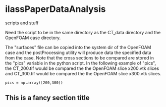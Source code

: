 # ilassPaperDataAnalysis
scripts and stuff

Need the script to be in the same directory as the CT_data directory and the OpenFOAM case directory.

The "surfaces" file can be copied into the system dir of the OpenFOAM case and the postProcessing utility will produce data the specified data from the case.
Note that the cross sections to be compared are stored in the "pics" variable in the python script.
In the following example of "pics", the CT_200.tif would be compared the the OpenFOAM slice x200.vtk slices and CT_300.tif would be compared the the OpenFOAM slice x300.vtk slices.

```
pics = np.array([200,300])
```


This is a fancy section title
-----------------------------


